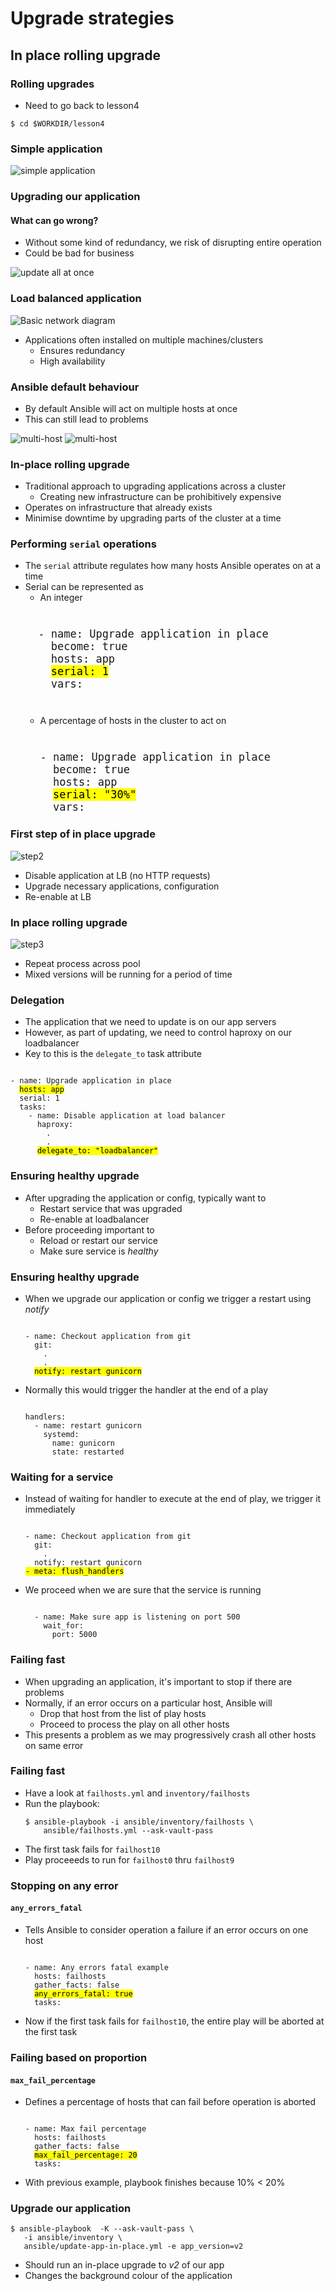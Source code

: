 # Upgrade strategies

## In place rolling upgrade


### Rolling upgrades

* Need to go back to lesson4

```
$ cd $WORKDIR/lesson4
```


### Simple application

![simple application](img/simple-project-app.svg "Simple application")
<!-- .element width="80%" height="80%" -->


### Upgrading our application

#### What can go wrong?

* Without some kind of redundancy, we risk of disrupting entire operation <!-- .element: class="fragment" data-fragment-index="0" -->
* Could be bad for business <!-- .element: class="fragment" data-fragment-index="1" -->

<div  class="fragment" data-fragment-index="0">

![update all at once](img/upgrade-complete-outage.svg "All at once upgrade")
<!-- .element width="50%" height="50%"-->
</div>


### Load balanced application

![Basic network diagram](img/rolling-upgrade-pre.svg  "Diagram of our simple app") <!-- .element width="50%" height="50%" -->

* Applications often installed on multiple machines/clusters
  - Ensures redundancy
  - High availability


### Ansible default behaviour

* By default Ansible will act on multiple hosts at once <!-- .element: class="fragment" data-fragment-index="0" -->
* This can still lead to problems <!-- .element: class="fragment" data-fragment-index="1" -->

![multi-host](img/rolling-upgrade-pre-multi.svg "Simultaneous upgrade") <!--
.element: style="float:left;" width="45%" height="45%" class="fragment" data-fragment-index="0"-->
![multi-host](img/rolling-upgrade-complete-outage.svg "Simultaneous upgrade") <!--
.element: style="float:right;" width="45%" height="45%"  class="fragment" data-fragment-index="1" -->


### In-place rolling upgrade

* Traditional approach to upgrading applications across a cluster <!-- .element: class="fragment" data-fragment-index="0" -->
  - Creating new infrastructure can be prohibitively expensive
* Operates on infrastructure that already exists <!-- .element: class="fragment" data-fragment-index="1" -->
* Minimise downtime by upgrading parts of the cluster at a time <!-- .element: class="fragment" data-fragment-index="2" -->


### Performing `serial` operations

* The<!-- .element: class="fragment" data-fragment-index="0" --> `serial` attribute regulates how many hosts Ansible operates on at a time 
* Serial can be represented as <!-- .element: class="fragment" data-fragment-index="1" -->
  * An integer <!-- .element: class="fragment" data-fragment-index="2" -->
   <pre  class="fragment" data-fragment-index="3" style="font-size:15pt;"><code data-trim data-noescape>
    - name: Upgrade application in place
      become: true
      hosts: app
      <mark>serial: 1</mark>
      vars:
    </code></pre>
  * A percentage of hosts in the cluster to act on <!-- .element: class="fragment" data-fragment-index="4" -->
    <pre  class="fragment" data-fragment-index="5" style="font-size:15pt;"><code data-trim data-noescape>
    - name: Upgrade application in place
      become: true
      hosts: app
      <mark>serial: "30%"</mark>
      vars:
    </code></pre>



### First step of in place upgrade

![step2](img/rolling-upgrade-phase1.svg "Upgrade first cluster") <!-- .element
width="50%" height="50%"-->

* Disable application at LB (no HTTP requests) <!-- .element: class="fragment" data-fragment-index="0" -->
* Upgrade necessary applications, configuration <!-- .element: class="fragment" data-fragment-index="1" -->
* Re-enable at LB <!-- .element: class="fragment" data-fragment-index="2" -->


### In place rolling upgrade
![step3](img/rolling-upgrade-phase2.svg "Upgrade other clusters") <!-- .element width="50%" height="50%"-->

* Repeat process across pool <!-- .element: class="fragment" data-fragment-index="0" -->
* Mixed versions will be running for a period of time <!-- .element: class="fragment" data-fragment-index="1" -->


### Delegation

* The application that we need to update is on our app servers <!-- .element: class="fragment" data-fragment-index="0" -->
* However, as part of updating, we need to control haproxy on our loadbalancer
  <!-- .element: class="fragment" data-fragment-index="1" -->
* Key to this is the<!-- .element: class="fragment" data-fragment-index="2" --> `delegate_to` task attribute 

<pre class="fragment" data-fragment-index="2"><code data-trim data-noescape>
- name: Upgrade application in place
  <mark>hosts: app</mark>
  serial: 1
  tasks:
    - name: Disable application at load balancer
      haproxy:
        .
        .
      <mark>delegate_to: "loadbalancer"</mark>
</code></pre>


### Ensuring healthy upgrade

* After upgrading the application or config, typically want to <!-- .element: class="fragment" data-fragment-index="0" -->
  - Restart service that was upgraded <!-- .element: class="fragment" data-fragment-index="1" -->
  - Re-enable at loadbalancer <!-- .element: class="fragment" data-fragment-index="2" -->
* Before proceeding important to <!-- .element: class="fragment" data-fragment-index="3" -->
  - Reload or restart our service <!-- .element: class="fragment" data-fragment-index="4" -->
  - Make sure service is<!-- .element: class="fragment" data-fragment-index="5" --> _healthy_ 


### Ensuring healthy upgrade

* When we upgrade our application or config we trigger a restart using<!-- .element: class="fragment" data-fragment-index="0" --> _notify_ 

  <pre  class="fragment" data-fragment-index="0"><code data-trim data-noescape>
  - name: Checkout application from git
    git:
      .
      .
    <mark>notify: restart gunicorn</mark>
  </code></pre>
* Normally this would trigger the handler at the end of a play <!-- .element: class="fragment" data-fragment-index="1" -->
  <pre  class="fragment" data-fragment-index="1"><code data-trim data-noescape>
  handlers:
    - name: restart gunicorn
      systemd:
        name: gunicorn
        state: restarted
  </code></pre>


### Waiting for a service

* Instead of waiting for handler to execute at the end of play, we trigger it
  immediately<!-- .element: class="fragment" data-fragment-index="0" -->

  <pre  class="fragment" data-fragment-index="0"><code data-trim data-noescape>
  - name: Checkout application from git
    git:
      .
    notify: restart gunicorn
  <mark>- meta: flush_handlers</mark>
  </code></pre>
* We proceed when we are sure that the service is running <!-- .element: class="fragment" data-fragment-index="1" -->
  <pre  class="fragment" data-fragment-index="1"><code data-trim data-noescape>
    - name: Make sure app is listening on port 500
      wait_for:
        port: 5000
  </code></pre>


### Failing fast

* When upgrading an application, it's important to stop if there are problems
* Normally, if an error occurs on a particular host, Ansible will
  - Drop that host from the list of play hosts
  - Proceed to process the play on all other hosts
* This presents a problem as we may progressively crash all other hosts on same error


### Failing fast

* Have a look at `failhosts.yml` and `inventory/failhosts`
* Run the playbook:
  ```
  $ ansible-playbook -i ansible/inventory/failhosts \
      ansible/failhosts.yml --ask-vault-pass
  ```
* The first task fails for `failhost10`
* Play proceeeds to run for `failhost0` thru `failhost9`


### Stopping on any error

#### `any_errors_fatal`

* Tells Ansible to consider operation a failure if an error occurs on one host
  <!-- .element: class="fragment" data-fragment-index="0" -->
  <pre  class="fragment" data-fragment-index="1"><code data-trim data-noescape>
  - name: Any errors fatal example
    hosts: failhosts
    gather_facts: false
    <mark>any_errors_fatal: true</mark>
    tasks:
  </code></pre>
* Now <!-- .element: class="fragment" data-fragment-index="2" -->if the first task fails for `failhost10`, the entire play will be aborted at the first task


### Failing based on proportion

#### `max_fail_percentage`

* Defines a percentage of hosts that can fail before operation is aborted <!-- .element: class="fragment" data-fragment-index="0" -->
  <pre  class="fragment" data-fragment-index="1"><code data-trim data-noescape>
  - name: Max fail percentage
    hosts: failhosts
    gather_facts: false
    <mark>max_fail_percentage: 20</mark>
    tasks:
  </code></pre>
* With previous example, playbook finishes because 10% &lt; 20% <!-- .element: class="fragment" data-fragment-index="2" -->


### Upgrade our application

```
$ ansible-playbook  -K --ask-vault-pass \
   -i ansible/inventory \
   ansible/update-app-in-place.yml -e app_version=v2
```

* Should run an in-place upgrade to _v2_ of our app
* Changes the background colour of the application

